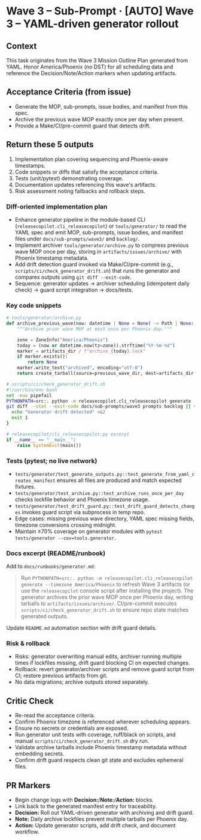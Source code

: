 # Wave 3 – Sub-Prompt · [AUTO] Wave 3 – YAML-driven generator rollout

## Context
This task originates from the Wave 3 Mission Outline Plan generated from YAML. Honor America/Phoenix (no DST) for all scheduling data and reference the Decision/Note/Action markers when updating artifacts.

## Acceptance Criteria (from issue)
- Generate the MOP, sub-prompts, issue bodies, and manifest from this spec.
- Archive the previous wave MOP exactly once per day when present.
- Provide a Make/CI/pre-commit guard that detects drift.

## Return these 5 outputs
1. Implementation plan covering sequencing and Phoenix-aware timestamps.
2. Code snippets or diffs that satisfy the acceptance criteria.
3. Tests (unit/pytest) demonstrating coverage.
4. Documentation updates referencing this wave's artifacts.
5. Risk assessment noting fallbacks and rollback steps.

### Diff-oriented implementation plan
- Enhance generator pipeline in the module-based CLI (`releasecopilot.cli_releasecopilot`) or `tools/generator/` to read the YAML spec and emit MOP, sub-prompts, issue bodies, and manifest files under `docs/sub-prompts/wave3/` and `backlog/`.
- Implement archiver `tools/generator/archive.py` to compress previous wave MOP once per day, storing in `artifacts/issues/archive/` with Phoenix timestamp metadata.
- Add drift detection guard invoked via Make/CI/pre-commit (e.g., `scripts/ci/check_generator_drift.sh`) that runs the generator and compares outputs using `git diff --exit-code`.
- Sequence: generator updates → archiver scheduling (idempotent daily check) → guard script integration → docs/tests.

### Key code snippets
```python
# tools/generator/archive.py
def archive_previous_wave(now: datetime | None = None) -> Path | None:
    """Archive prior wave MOP at most once per Phoenix day."""

    zone = ZoneInfo("America/Phoenix")
    today = (now or datetime.now(tz=zone)).strftime("%Y-%m-%d")
    marker = artifacts_dir / f"archive_{today}.lock"
    if marker.exists():
        return None
    marker.write_text("archived", encoding="utf-8")
    return create_tarball(source=previous_wave_dir, dest=artifacts_dir / f"wave2_{today}.tar.gz")
```

```bash
# scripts/ci/check_generator_drift.sh
#!/usr/bin/env bash
set -euo pipefail
PYTHONPATH=src:. python -m releasecopilot.cli_releasecopilot generate --timezone America/Phoenix
git diff --stat --exit-code docs/sub-prompts/wave3 prompts backlog || {
  echo "Generator drift detected" >&2
  exit 1
}
```

```python
# releasecopilot/cli_releasecopilot.py excerpt
if __name__ == "__main__":
    raise SystemExit(main())
```

### Tests (pytest; no live network)
- `tests/generator/test_generate_outputs.py::test_generate_from_yaml_creates_manifest` ensures all files are produced and match expected fixtures.
- `tests/generator/test_archive.py::test_archive_runs_once_per_day` checks lockfile behavior and Phoenix timezone usage.
- `tests/generator/test_drift_guard.py::test_drift_guard_detects_changes` invokes guard script via subprocess in temp repo.
- Edge cases: missing previous wave directory, YAML spec missing fields, timezone conversions crossing midnight.
- Maintain ≥70% coverage on generator modules with `pytest tests/generator --cov=tools.generator`.

### Docs excerpt (README/runbook)
Add to `docs/runbooks/generator.md`:

> Run `PYTHONPATH=src:. python -m releasecopilot.cli_releasecopilot generate --timezone America/Phoenix` to refresh Wave 3 artifacts (or use the `releasecopilot` console script after installing the project). The generator archives the prior wave MOP once per Phoenix day, writing tarballs to `artifacts/issues/archive/`. CI/pre-commit executes `scripts/ci/check_generator_drift.sh` to ensure repo state matches generated outputs.

Update `README.md` automation section with drift guard details.

### Risk & rollback
- Risks: generator overwriting manual edits, archiver running multiple times if lockfiles missing, drift guard blocking CI on expected changes.
- Rollback: revert generator/archiver scripts and remove guard script from CI; restore previous artifacts from git.
- No data migrations; archive outputs stored separately.

## Critic Check
- Re-read the acceptance criteria.
- Confirm Phoenix timezone is referenced wherever scheduling appears.
- Ensure no secrets or credentials are exposed.
- Run generator unit tests with coverage, ruff/black on scripts, and manual `scripts/ci/check_generator_drift.sh` dry run.
- Validate archive tarballs include Phoenix timestamp metadata without embedding secrets.
- Confirm drift guard respects clean git state and excludes ephemeral files.

## PR Markers
- Begin change logs with **Decision:**/**Note:**/**Action:** blocks.
- Link back to the generated manifest entry for traceability.
- **Decision:** Roll out YAML-driven generator with archiving and drift guard.
- **Note:** Daily archive lockfiles prevent multiple tarballs per Phoenix day.
- **Action:** Update generator scripts, add drift check, and document workflow.
